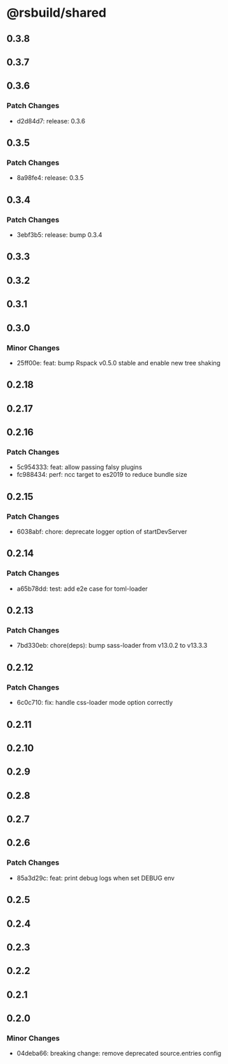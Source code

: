 # @rsbuild/shared

## 0.3.8

## 0.3.7

## 0.3.6

### Patch Changes

- d2d84d7: release: 0.3.6

## 0.3.5

### Patch Changes

- 8a98fe4: release: 0.3.5

## 0.3.4

### Patch Changes

- 3ebf3b5: release: bump 0.3.4

## 0.3.3

## 0.3.2

## 0.3.1

## 0.3.0

### Minor Changes

- 25ff00e: feat: bump Rspack v0.5.0 stable and enable new tree shaking

## 0.2.18

## 0.2.17

## 0.2.16

### Patch Changes

- 5c954333: feat: allow passing falsy plugins
- fc988434: perf: ncc target to es2019 to reduce bundle size

## 0.2.15

### Patch Changes

- 6038abf: chore: deprecate logger option of startDevServer

## 0.2.14

### Patch Changes

- a65b78dd: test: add e2e case for toml-loader

## 0.2.13

### Patch Changes

- 7bd330eb: chore(deps): bump sass-loader from v13.0.2 to v13.3.3

## 0.2.12

### Patch Changes

- 6c0c710: fix: handle css-loader mode option correctly

## 0.2.11

## 0.2.10

## 0.2.9

## 0.2.8

## 0.2.7

## 0.2.6

### Patch Changes

- 85a3d29c: feat: print debug logs when set DEBUG env

## 0.2.5

## 0.2.4

## 0.2.3

## 0.2.2

## 0.2.1

## 0.2.0

### Minor Changes

- 04deba66: breaking change: remove deprecated source.entries config
